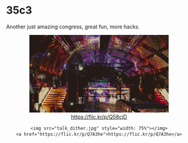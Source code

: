 # 35c3

Another just amazing congress, great fun, more hacks.

</pre>
<div style="width: 100%" align=center>
    <img src="glashalle_dither.jpg" style="width: 75%"></img>
    <a href="https://flic.kr/p/Q58cjD">https://flic.kr/p/Q58cjD</a>

    <img src="talk_dither.jpg" style="width: 75%"></img>
    <a href="https://flic.kr/p/Q7A3he">https://flic.kr/p/Q7A3he</a>
</div>
</pre>
<p style="clear: both"></p>
